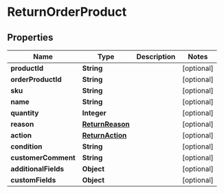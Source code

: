 

# ReturnOrderProduct

## Properties

Name | Type | Description | Notes
------------ | ------------- | ------------- | -------------
**productId** | **String** |  |  [optional]
**orderProductId** | **String** |  |  [optional]
**sku** | **String** |  |  [optional]
**name** | **String** |  |  [optional]
**quantity** | **Integer** |  |  [optional]
**reason** | [**ReturnReason**](ReturnReason.md) |  |  [optional]
**action** | [**ReturnAction**](ReturnAction.md) |  |  [optional]
**condition** | **String** |  |  [optional]
**customerComment** | **String** |  |  [optional]
**additionalFields** | **Object** |  |  [optional]
**customFields** | **Object** |  |  [optional]




